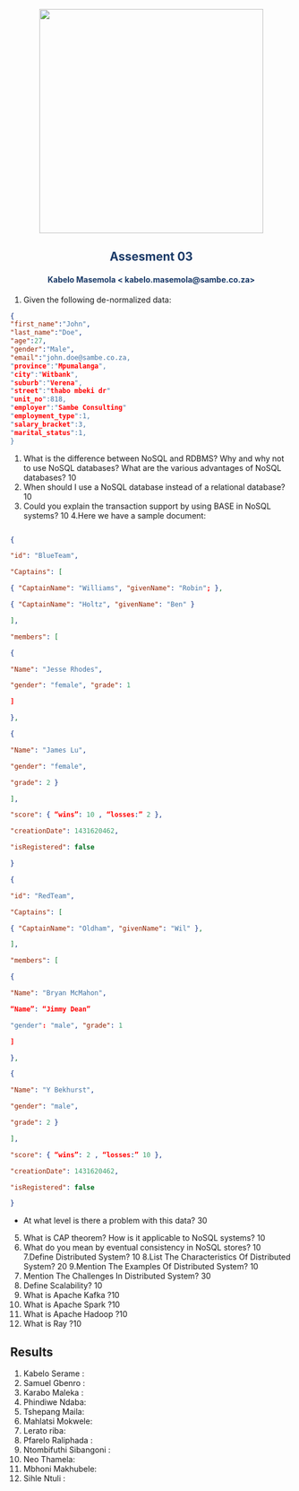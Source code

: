 <p align="center" style="background-color:"><img src="https://www.theworkspace.co.za/wp-content/uploads/2020/10/Sambe-Consulting-logo-800x600.png"  width="400"></p>

<p align="center"><h2 style="color: #193967; text-align: center">
    Assesment 03
</h2></p>
<p align="center"><h4 style="color: #193967; text-align: center">
    Kabelo Masemola < kabelo.masemola@sambe.co.za>
</h4></p>


1. Given the following de-normalized data: 

```json 
{
"first_name":"John",
"last_name":"Doe",
"age":27,
"gender":"Male",
"email":"john.doe@sambe.co.za,
"province":"Mpumalanga",
"city":"Witbank",
"suburb":"Verena",
"street":"thabo mbeki dr"
"unit_no":818,
"employer":"Sambe Consulting"
"employment_type":1,
"salary_bracket":3,
"marital_status":1,
}

```

1. What is the difference between NoSQL and RDBMS? 
   Why and why not to use NoSQL databases? What are the various advantages of NoSQL databases? 10 
2. When should I use a NoSQL database instead of a relational database? 10 
3. Could you explain the transaction support by using BASE in NoSQL systems? 10 
4.Here we have a sample document:
   
```json

{

"id": "BlueTeam",

"Captains": [

{ "CaptainName": "Williams", "givenName": "Robin"; },

{ "CaptainName": "Holtz", "givenName": "Ben" }

],

"members": [

{

"Name": "Jesse Rhodes",

"gender": "female", "grade": 1

]

},

{

"Name": "James Lu",

"gender": "female",

"grade": 2 }

],

"score": { “wins”: 10 , “losses:” 2 },

"creationDate": 1431620462,

"isRegistered": false

}

{

"id": "RedTeam",

"Captains": [

{ "CaptainName": "Oldham", "givenName": "Wil" },

],

"members": [

{

"Name": "Bryan McMahon",

“Name”: “Jimmy Dean”

"gender": "male", "grade": 1

]

},

{

"Name": "Y Bekhurst",

"gender": "male",

"grade": 2 }

],

"score": { “wins”: 2 , “losses:” 10 },

"creationDate": 1431620462,

"isRegistered": false

}

```

- At what level is there a problem with this data? 30 
5. What is CAP theorem? How is it applicable to NoSQL systems? 10 
6.  What do you mean by eventual consistency in NoSQL stores? 10 
7.Define Distributed System? 10
8.List The Characteristics Of Distributed System? 20
9.Mention The Examples Of Distributed System? 10
10. Mention The Challenges In Distributed System? 30 
11.  Define Scalability? 10
12. What is Apache Kafka ?10 
13. What is Apache Spark ?10 
14. What is Apache Hadoop ?10 
15. What is Ray ?10 

    

## Results 
1. Kabelo Serame : 
2. Samuel Gbenro : 
3. Karabo Maleka : 
4. Phindiwe Ndaba: 
5. Tshepang Maila:  
6. Mahlatsi Mokwele: 
7. Lerato riba: 
8. Pfarelo Raliphada : 
9. Ntombifuthi Sibangoni : 
10. Neo Thamela: 
11. Mbhoni Makhubele: 
12. Sihle Ntuli : 




